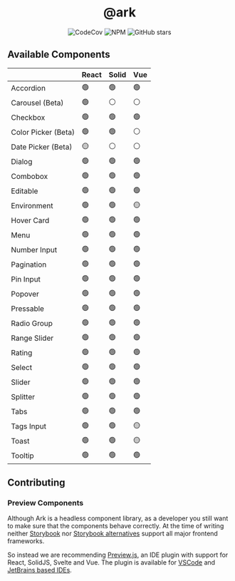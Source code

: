 <h1 align="center">@ark</h1>

<p align="center">
  <img alt="CodeCov" src="https://img.shields.io/codecov/c/gh/chakra-ui/ark?style=for-the-badge&token=O6BB59DHJ4"/>
   <img alt="NPM" src="https://img.shields.io/npm/l/@ark-ui/react?style=for-the-badge">
  <img alt="GitHub stars" src="https://img.shields.io/github/stars/chakra-ui/ark?logo=github&style=for-the-badge">
</p>

## Available Components

|                     | React | Solid | Vue |
| ------------------- | ----- | ----- | --- |
| Accordion           | 🟢    | 🟢    | 🟢  |
| Carousel (Beta)     | 🟢    | ⚪    | ⚪  |
| Checkbox            | 🟢    | 🟢    | 🟢  |
| Color Picker (Beta) | 🟢    | 🟢    | ⚪  |
| Date Picker (Beta)  | 🟡    | ⚪    | ⚪  |
| Dialog              | 🟢    | 🟢    | 🟢  |
| Combobox            | 🟢    | 🟢    | 🟢  |
| Editable            | 🟢    | 🟢    | 🟢  |
| Environment         | 🟢    | 🟢    | 🟡  |
| Hover Card          | 🟢    | 🟢    | 🟢  |
| Menu                | 🟢    | 🟢    | 🟢  |
| Number Input        | 🟢    | 🟢    | 🟢  |
| Pagination          | 🟢    | 🟢    | 🟢  |
| Pin Input           | 🟢    | 🟢    | 🟢  |
| Popover             | 🟢    | 🟢    | 🟢  |
| Pressable           | 🟢    | 🟢    | 🟢  |
| Radio Group         | 🟢    | 🟢    | 🟢  |
| Range Slider        | 🟢    | 🟢    | 🟢  |
| Rating              | 🟢    | 🟢    | 🟢  |
| Select              | 🟢    | 🟢    | 🟢  |
| Slider              | 🟢    | 🟢    | 🟢  |
| Splitter            | 🟢    | 🟢    | 🟢  |
| Tabs                | 🟢    | 🟢    | 🟢  |
| Tags Input          | 🟢    | 🟢    | 🟡  |
| Toast               | 🟢    | 🟢    | 🟡  |
| Tooltip             | 🟢    | 🟢    | 🟢  |

## Contributing

### Preview Components

Although Ark is a headless component library, as a developer you still want to make sure that the components behave correctly.
At the time of writing neither [Storybook](https://storybook.js.org/docs/react/api/frameworks-feature-support) nor [Storybook alternatives](https://histoire.dev/) support all major frontend frameworks.

So instead we are recommending [Preview.js](https://previewjs.com/), an IDE plugin with support for React, SolidJS, Svelte and Vue.
The plugin is available for [VSCode](https://marketplace.visualstudio.com/items?itemName=zenclabs.previewjs) and [JetBrains based IDEs](https://plugins.jetbrains.com/plugin/17569-react-preview--deprecated-in-favor-of-preview-js/).
